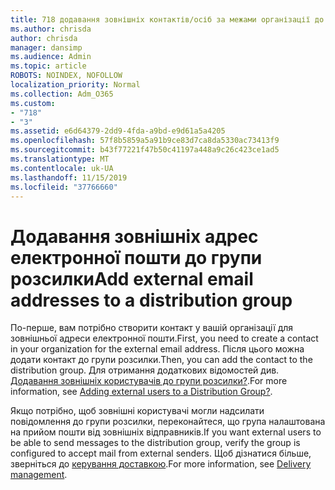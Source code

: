 ```yaml
---
title: 718 додавання зовнішніх контактів/осіб за межами організації до списку розсилки
ms.author: chrisda
author: chrisda
manager: dansimp
ms.audience: Admin
ms.topic: article
ROBOTS: NOINDEX, NOFOLLOW
localization_priority: Normal
ms.collection: Adm_O365
ms.custom:
- "718"
- "3"
ms.assetid: e6d64379-2dd9-4fda-a9bd-e9d61a5a4205
ms.openlocfilehash: 57f8b5859a5a91b9ce83d7ca8da5330ac73413f9
ms.sourcegitcommit: b43f77221f47b50c41197a448a9c26c423ce1ad5
ms.translationtype: MT
ms.contentlocale: uk-UA
ms.lasthandoff: 11/15/2019
ms.locfileid: "37766660"
---
```

# <a name="add-external-email-addresses-to-a-distribution-group"></a><span data-ttu-id="551c4-102">Додавання зовнішніх адрес електронної пошти до групи розсилки</span><span class="sxs-lookup"><span data-stu-id="551c4-102">Add external email addresses to a distribution group</span></span>

<span data-ttu-id="551c4-103">По-перше, вам потрібно створити контакт у вашій організації для зовнішньої адреси електронної пошти.</span><span class="sxs-lookup"><span data-stu-id="551c4-103">First, you need to create a contact in your organization for the external email address.</span></span> <span data-ttu-id="551c4-104">Після цього можна додати контакт до групи розсилки.</span><span class="sxs-lookup"><span data-stu-id="551c4-104">Then, you can add the contact to the distribution group.</span></span> <span data-ttu-id="551c4-105">Для отримання додаткових відомостей див. [Додавання зовнішніх користувачів до групи розсилки?](https://support.office.com/client/caa0f310-0bb7-48e3-8ad2-cb358b53bbba).</span><span class="sxs-lookup"><span data-stu-id="551c4-105">For more information, see [Adding external users to a Distribution Group?](https://support.office.com/client/caa0f310-0bb7-48e3-8ad2-cb358b53bbba).</span></span>

<span data-ttu-id="551c4-106">Якщо потрібно, щоб зовнішні користувачі могли надсилати повідомлення до групи розсилки, переконайтеся, що група налаштована на прийом пошти від зовнішніх відправників.</span><span class="sxs-lookup"><span data-stu-id="551c4-106">If you want external users to be able to send messages to the distribution group, verify the group is configured to accept mail from external senders.</span></span> <span data-ttu-id="551c4-107">Щоб дізнатися більше, зверніться до [керування доставкою](https://technet.microsoft.com/library/bb124513.aspx#deliverymanagement).</span><span class="sxs-lookup"><span data-stu-id="551c4-107">For more information, see [Delivery management](https://technet.microsoft.com/library/bb124513.aspx#deliverymanagement).</span></span>
